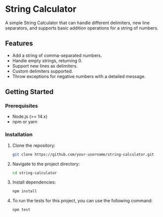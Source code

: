 # String Calculator

A simple String Calculator that can handle different delimiters, new line separators, and supports basic addition operations for a string of numbers.

## Features

- Add a string of comma-separated numbers.
- Handle empty strings, returning 0.
- Support new lines as delimiters.
- Custom delimiters supported.
- Throw exceptions for negative numbers with a detailed message.

## Getting Started

### Prerequisites

- Node.js (>= 14.x)
- npm or yarn

### Installation

1. Clone the repository:
   ```bash
   git clone https://github.com/your-username/string-calculator.git

2. Navigate to the project directory:
    ```bash
    cd string-calculator

3. Install dependencies:
    ```bash
    npm install

4. To run the tests for this project, you can use the following command:
    ```bash
    npm test





